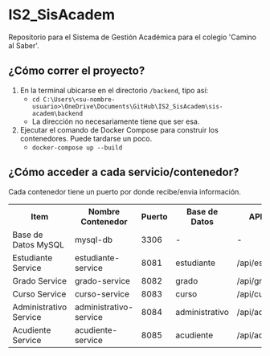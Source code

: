 # IS2_SisAcadem

Repositorio para el Sistema de Gestión Académica para el colegio 'Camino al Saber'.

## ¿Cómo correr el proyecto?

1. En la terminal ubicarse en el directorio `/backend`, tipo así:
   - `cd C:\Users\<su-nombre-usuario>\OneDrive\Documents\GitHub\IS2_SisAcadem\sis-academ\backend`
   - La dirección no necesariamente tiene que ser esa.
2. Ejecutar el comando de Docker Compose para construir los contenedores. Puede tardarse un poco.
   - `docker-compose up --build`

## ¿Cómo acceder a cada servicio/contenedor?

Cada contenedor tiene un puerto por donde recibe/envia información.

<table>
    <tr>
        <th>
        Item
        </th>
        <th>
        Nombre Contenedor
        </th>
        <th>
        Puerto
        </th>
        <th>
        Base de Datos
        </th>
        <th>
        API Endpoint
        </th>
    </tr>
    <tr>
        <td>
        Base de Datos MySQL
        </td>
        <td>
        mysql-db
        </td>
        <td>
        3306
        </td>
        <td>
        -
        </td>
        <td>
        -
        </td>
    </tr>
    <tr>
        <td>
        Estudiante Service
        </td>
        <td>
        estudiante-service
        </td>
        <td>
        8081
        </td>
        <td>
        estudiante
        </td>
        <td>
        /api/estudiantes
        </td>
    </tr>
    <tr>
        <td>
        Grado Service
        </td>
        <td>
        grado-service
        </td>
        <td>
        8082
        </td>
        <td>
        grado
        </td>
        <td>
        /api/grados
        </td>
    </tr>
    <tr>
        <td>
        Curso Service
        </td>
        <td>
        curso-service
        </td>
        <td>
        8083
        </td>
        <td>
        curso
        </td>
        <td>
        /api/cursos
        </td>
    </tr>
    <tr>
        <td>
        Administrativo Service
        </td>
        <td>
        administrativo-service
        </td>
        <td>
        8084
        </td>
        <td>
        administrativo
        </td>
        <td>
        /api/administrativos
        </td>
    </tr>
    <tr>
        <td>
        Acudiente Service
        </td>
        <td>
        acudiente-service
        </td>
        <td>
        8085
        </td>
        <td>
        acudiente
        </td>
        <td>
        /api/acudientes
        </td>
    </tr>
</table>
